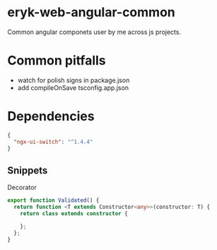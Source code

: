 # eryk-web-angular-common
Common angular componets user by me across js projects.

# Common pitfalls
- watch for polish signs in package.json
- add compileOnSave tsconfig.app.json

# Dependencies 
```json
{
  "ngx-ui-switch": "^1.4.4"
}
```

## Snippets
Decorator
```typescript
export function Validated() {
  return function <T extends Constructor<any>>(constructor: T) {
    return class extends constructor {

    };
  };
}
```
